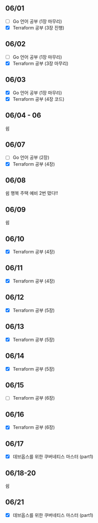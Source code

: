## 06/01

- [ ] Go 언어 공부 (1장 마무리)
- [x] Terraform 공부 (3장 진행)

## 06/02

- [ ] Go 언어 공부 (1장 마무리)
- [x] Terraform 공부 (3장 마무리)

## 06/03

- [x] Go 언어 공부 (1장 마무리)
- [x] Terraform 공부 (4장 코드)

## 06/04 - 06

쉼

## 06/07

- [ ] Go 언어 공부 (2장)
- [x] Terraform 공부 (4장)

## 06/08

쉼 행복 주택 예비 2번 떴다!!

## 06/09

쉼

## 06/10

- [x] Terraform 공부 (4장)


## 06/11

- [x] Terraform 공부 (4장)


## 06/12

- [x] Terraform 공부 (5장)

## 06/13

- [x] Terraform 공부 (5장)

## 06/14

- [x] Terraform 공부 (5장)

## 06/15

- [ ] Terraform 공부 (6장)

## 06/16

- [x] Terraform 공부 (6장)

## 06/17

- [x] 데브옵스를 위한 쿠버네티스 마스터 (part1)

## 06/18-20

쉼

## 06/21

- [x] 데브옵스를 위한 쿠버네티스 마스터 (part1)